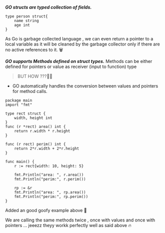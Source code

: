 ***GO structs are typed collection of fields.***
```
type person struct{
	name string
	age int
}
```

As Go is garbage collected language , we can even return a pointer to a local variable as it will be cleaned by the garbage collector only if there are no active references to it. 🗑️

***GO supports Methods defined on struct types.***
Methods can be either defined for pointers or value as receiver (input to function) type
>BUT HOW ???🤔💭
- GO automatically handles the conversion between values and pointers for method calls.

```
package main
import "fmt"

type rect struct {
    width, height int
}
func (r *rect) area() int {
    return r.width * r.height
}

func (r rect) perim() int {
    return 2*r.width + 2*r.height
}

func main() {
    r := rect{width: 10, height: 5}

    fmt.Println("area: ", r.area())
    fmt.Println("perim:", r.perim())

    rp := &r
    fmt.Println("area: ", rp.area())
    fmt.Println("perim:", rp.perim())
}
```

Added an good goofy example above 🤪

We are calling the same methods twice , once with values and once with pointers ... jeeezz theyy workk perfectly well as said above 🔥

